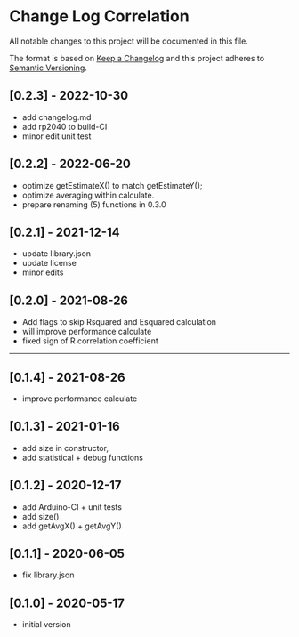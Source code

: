 # Change Log Correlation

All notable changes to this project will be documented in this file.

The format is based on [Keep a Changelog](http://keepachangelog.com/)
and this project adheres to [Semantic Versioning](http://semver.org/).


## [0.2.3] - 2022-10-30
- add changelog.md
- add rp2040 to build-CI
- minor edit unit test


## [0.2.2] - 2022-06-20
- optimize getEstimateX() to match getEstimateY();
- optimize averaging within calculate.
- prepare renaming (5) functions in 0.3.0

## [0.2.1] - 2021-12-14
- update library.json
- update license
- minor edits

## [0.2.0] - 2021-08-26
- Add flags to skip Rsquared and Esquared calculation
- will improve performance calculate
- fixed sign of R correlation coefficient

----

## [0.1.4] - 2021-08-26
- improve performance calculate

## [0.1.3] - 2021-01-16
- add size in constructor,
- add statistical + debug functions

## [0.1.2] - 2020-12-17
- add Arduino-CI + unit tests
- add size()
- add getAvgX() + getAvgY()

## [0.1.1] - 2020-06-05
- fix library.json

## [0.1.0] - 2020-05-17
- initial version

